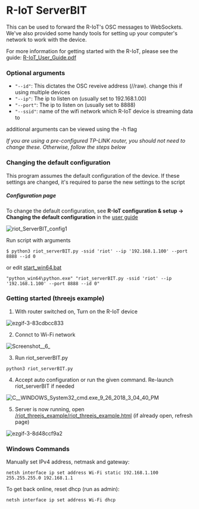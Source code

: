 # R-IoT ServerBIT
This can be used to forward the R-IoT's OSC messages to WebSockets. We've also provided some handy tools for setting up your computer's network to work with the device.

For more information for getting started with the R-IoT, please see the guide:
[R-IoT_User_Guide.pdf](http://www.bitalino.com/docs/R-IoT_User_Guide.pdf)

### Optional arguments

- `"--id"`: This dictates the OSC reveive address (/<id>/raw). change this if using multiple devices
- `"--ip"`: The ip to listen on (usually set to 192.168.1.00)
- `"--port"`: The ip to listen on (usually set to 8888)
- `"--ssid"`: name of the wifi network which R-IoT device is streaming data to

additional arguments can be viewed using the -h flag

*If you are using a pre-configured TP-LINK router, you should not need to change these. Otherwise, follow the steps below*

### Changing the default configuration
This program assumes the default configuration of the device. If these settings are changed, it's required to parse the new settings to the script

##### Configuration page
To change the default configuration, see **R-IoT configuration & setup -> Changing the default configuration** in the [user guide](http://www.bitalino.com/docs/R-IoT_User_Guide.pdf)

![riot_ServerBIT_config1](/uploads/1eb0f685cdf526b8304ba4eeaa6b296f/riot_ServerBIT_config1.png)

Run script with arguments

```
$ python3 riot_serverBIT.py -ssid 'riot' --ip '192.168.1.100' --port 8888 --id 0
```

or edit [start_win64.bat](start_win64.bat)

```
"python_win64\python.exe" "riot_serverBIT.py -ssid 'riot' --ip '192.168.1.100' --port 8888 --id 0"
```

### Getting started (threejs example)
1. With router switched on, Turn on the R-IoT device

![ezgif-3-83cdbcc833](/uploads/86701a1974414c543b67701f6176ab8d/ezgif-3-83cdbcc833.gif)

2. Connct to Wi-Fi network

![Screenshot__6_](/uploads/54ee41c423e08e42fa197e6f74df426b/Screenshot__6_.png)

3. Run riot_serverBIT.py

```
python3 riot_serverBIT.py
```
4. Accept auto configuration or run the given command. Re-launch riot_serverBIT if needed

![C__WINDOWS_System32_cmd.exe_9_26_2018_3_04_40_PM](/uploads/909f6b52e6407506ac218a1929e59f1d/C__WINDOWS_System32_cmd.exe_9_26_2018_3_04_40_PM.png)

5. Server is now running, open [/riot_threejs_example/riot_threejs_example.html](/riot_threejs_example/riot_threejs_example.html) (if already open, refresh page)
 
![ezgif-3-8d48ccf9a2](/uploads/95340dac2a712c2efe8adb890e131560/ezgif-3-8d48ccf9a2.gif)

### Windows Commands
Manually set IPv4 address, netmask and gateway:

```
netsh interface ip set address Wi-Fi static 192.168.1.100 255.255.255.0 192.168.1.1
```


To get back online, reset dhcp (run as admin):

```
netsh interface ip set address Wi-Fi dhcp
```
